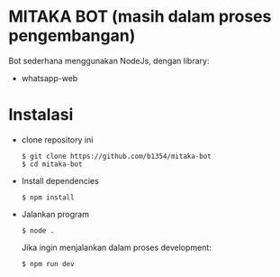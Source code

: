 
# MITAKA BOT (masih dalam proses pengembangan)

Bot sederhana menggunakan NodeJs, dengan library:
- whatsapp-web

# Instalasi

- clone repository ini
  ```
  $ git clone https://github.com/b1354/mitaka-bot
  $ cd mitaka-bot
  ```

- Install dependencies
  ```
  $ npm install
  ```

- Jalankan program
  ```
  $ node .
  ```

  Jika ingin menjalankan dalam proses development:
  ```
  $ npm run dev
  ```
